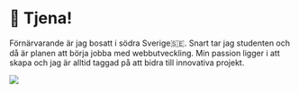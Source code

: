 # 👋 Tjena!

Förnärvarande är jag bosatt i södra Sverige🇸🇪. Snart tar jag studenten och då är planen att börja jobba med webbutveckling. Min passion ligger i att skapa och jag är alltid taggad på att bidra till innovativa projekt.

[![](https://skillicons.dev/icons?i=ts,js,html,css,react,nextjs,astro,vite,express,nodejs,bun,tailwind,mongodb,mysql,postgresql,vscode,git,github,postman,docker,vercel,ps)](https://skillicons.dev)
